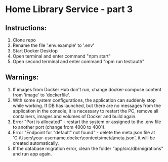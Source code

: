 # Home Library Service - part 3

## Instructions:
1. Сlone repo  
2. Rename the file '.env.example'  to '.env'  
3. Start Docker Desktop
4. Open terminal and enter command "npm start"  
5. Open second terminal and enter command "npm run test:auth"

## Warnings:

1) If images from Docker Hub don't run, change docker-compose content from 'image' to 'dockerfile'.
2) With some system configurations, the application can suddenly stop while working. 
If DB has launched, but there are no messages from the application in the console, it is necessary to restart the PC, remove all containers, images and volumes of Docker and build again.
3) Error "Port is alloсated" - restart the system or assigned to the .env file to another port (change from 4000 to 4001).
4) Error "Endpoint for "default" not found" - delete the meta.json file at 'C:\Users\your-username\.docker\contexts\meta\meta.json', it will be created automatically.
5) If the database migration error, clean the folder "app/src/db/migrations" and run app again.
